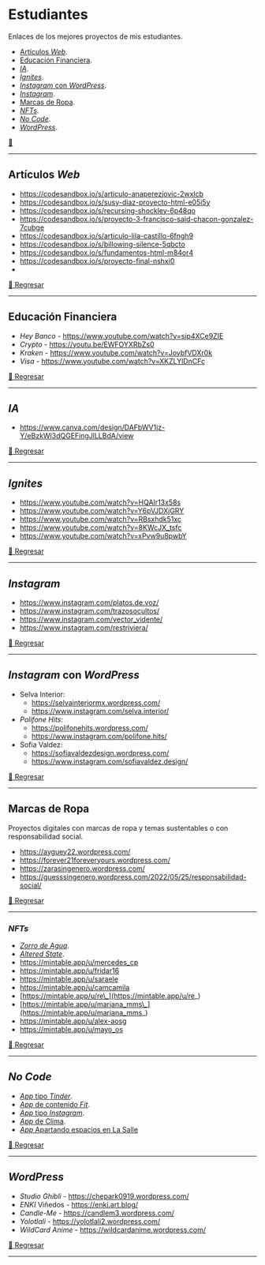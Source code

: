# Estudiantes

Enlaces de los mejores proyectos de mis estudiantes.

- [Artículos _Web_](#artículos-web).
- [Educación Financiera](#educación-financiera).
- [_IA_](#ia).
- [_Ignites_](#ignites).
- [_Instagram_ con _WordPress_](#instagram-con-wordpress).
- [_Instagram_](#instagram).
- [Marcas de Ropa](#marcas-de-ropa).
- [_NFTs_](#nfts).
- [_No Code_](#no-code).
- [_WordPress_](#wordpress).

[🏡](./README.md)

---

## Artículos _Web_

- https://codesandbox.io/s/articulo-anaperezjovic-2wxlcb
- https://codesandbox.io/s/susy-diaz-proyecto-html-e05i5y
- https://codesandbox.io/s/recursing-shockley-6p48qo
- https://codesandbox.io/s/proyecto-3-francisco-said-chacon-gonzalez-7cubge
- https://codesandbox.io/s/articulo-lila-castillo-6fngh9
- https://codesandbox.io/s/billowing-silence-5qbcto
- https://codesandbox.io/s/fundamentos-html-m84or4
- https://codesandbox.io/s/proyecto-final-nshxi0
-

[🔼 Regresar](#estudiantes)

---

## Educación Financiera

- _Hey Banco_ - https://www.youtube.com/watch?v=sip4XCe9ZIE
- _Crypto_ - https://youtu.be/EWFOYXRbZs0
- _Kraken_ - https://www.youtube.com/watch?v=JoybfVDXr0k
- _Visa_ - https://www.youtube.com/watch?v=XKZLYlDnCFc

[🔼 Regresar](#estudiantes)

---

## _IA_

- https://www.canva.com/design/DAFbWV1jz-Y/eBzkWl3dQGEFingJlLLBdA/view

[🔼 Regresar](#estudiantes)

---

## _Ignites_

- https://www.youtube.com/watch?v=HQAIr13x58s
- https://www.youtube.com/watch?v=Y6pVJDXjGRY
- https://www.youtube.com/watch?v=RBsxhdk51xc
- https://www.youtube.com/watch?v=8KWcJX_tsfc
- https://www.youtube.com/watch?v=xPvw9u8pwbY

[🔼 Regresar](#estudiantes)

---

## _Instagram_

- https://www.instagram.com/platos.de.voz/
- https://www.instagram.com/trazosocultos/
- https://www.instagram.com/vector_vidente/
- https://www.instagram.com/restriviera/

[🔼 Regresar](#estudiantes)

---

## _Instagram_ con _WordPress_

- Selva Interior:
  - https://selvainteriormx.wordpress.com/
  - https://www.instagram.com/selva.interior/
- _Polifone Hits_:
  - https://polifonehits.wordpress.com/
  - https://www.instagram.com/polifone.hits/
- Sofia Valdez:
  - https://sofiavaldezdesign.wordpress.com/
  - https://www.instagram.com/sofiavaldez.design/

[🔼 Regresar](#estudiantes)

---

## Marcas de Ropa

Proyectos digitales con marcas de ropa y temas sustentables o con responsabilidad social.

- https://ayguey22.wordpress.com/
- https://forever21foreveryours.wordpress.com/
- https://zarasingenero.wordpress.com/
- https://guesssingenero.wordpress.com/2022/05/25/responsabilidad-social/

[🔼 Regresar](#estudiantes)

---

### _NFTs_

- [_Zorro de Agua_](https://mintable.app/ART/item/Zorro-de-Agua-Grey---White---Black/-s62L_l5fI3RfRq?classId=79514ca1-29d2-415f-a812-9d33d0cd0c0a&assignmentId=f0672e04-239f-4321-a3e7-cd30058f6888&submissionId=21f90d78-d703-1728-d491-15bbcbc96a27).
- [_Altered State_](https://mintable.app/ART/item/Altered-State-1---The-Sanguinary-Psychosis-of-The-Goddess-of-Massacrejpg-Mixed-Media/Z2daXCEi2gkB9ee?classId=79514ca1-29d2-415f-a812-9d33d0cd0c0a&assignmentId=f0672e04-239f-4321-a3e7-cd30058f6888&submissionId=9c62e5a5-724c-eb25-244d-1702a1a289c7).
- https://mintable.app/u/mercedes_cp
- https://mintable.app/u/fridar16
- https://mintable.app/u/saraele
- https://mintable.app/u/camcamila
- [https://mintable.app/u/re\_](https://mintable.app/u/re_)
- [https://mintable.app/u/mariana_mms\_](https://mintable.app/u/mariana_mms_)
- https://mintable.app/u/alex-aosg
- https://mintable.app/u/mayo_os

[🔼 Regresar](#estudiantes)

---

## _No Code_

- [_App_ tipo _Tinder_](https://lasallinder-bgh6.glideapp.io/dl/ddecb1).
- [_App_ de contenido _Fit_](https://go.glideapps.com/template/MRwSKpSYaFy7nhqeHBcQ-template-published/dl/6471c6?privateTemplateToken=7Ebv4tiEpQhrL7ztwtWC&classId=b62add87-f49d-4254-aea1-645bf8457a8a&assignmentId=21dcd8ce-60cc-44d3-8c8f-8129ab3c58f6&submissionId=767c5f56-5125-fc95-7f7e-7ede4a84179d).
- [_App_ tipo _Instagram_](https://previewer.adalo.com/143aa5f7-795c-46c1-8cf9-0b15cee81928).
- [_App_ de Clima](https://aclimatate.glideapp.io/dl/74c4fe).
- [_App_ Apartando espacios en La Salle](https://lasillistas-xzxw.glide.page/dl/6471c6)

[🔼 Regresar](#estudiantes)

---

## _WordPress_

- _Studio Ghibli_ - https://chepark0919.wordpress.com/
- _ENKI_ Viñedos - https://enki.art.blog/
- _Candle-Me_ - https://candlem3.wordpress.com/
- _Yolotlali_ - https://yolotlali2.wordpress.com/
- _WildCard Anime_ - https://wildcardanime.wordpress.com/

[🔼 Regresar](#estudiantes)

---
